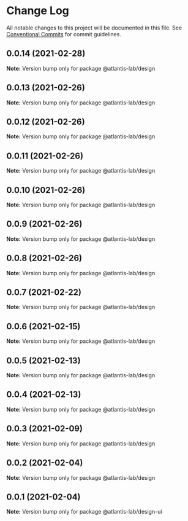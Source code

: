 # Change Log

All notable changes to this project will be documented in this file.
See [Conventional Commits](https://conventionalcommits.org) for commit guidelines.

## 0.0.14 (2021-02-28)

**Note:** Version bump only for package @atlantis-lab/design





## 0.0.13 (2021-02-26)

**Note:** Version bump only for package @atlantis-lab/design





## 0.0.12 (2021-02-26)

**Note:** Version bump only for package @atlantis-lab/design





## 0.0.11 (2021-02-26)

**Note:** Version bump only for package @atlantis-lab/design





## 0.0.10 (2021-02-26)

**Note:** Version bump only for package @atlantis-lab/design





## 0.0.9 (2021-02-26)

**Note:** Version bump only for package @atlantis-lab/design





## 0.0.8 (2021-02-26)

**Note:** Version bump only for package @atlantis-lab/design





## 0.0.7 (2021-02-22)

**Note:** Version bump only for package @atlantis-lab/design





## 0.0.6 (2021-02-15)

**Note:** Version bump only for package @atlantis-lab/design





## 0.0.5 (2021-02-13)

**Note:** Version bump only for package @atlantis-lab/design





## 0.0.4 (2021-02-13)

**Note:** Version bump only for package @atlantis-lab/design





## 0.0.3 (2021-02-09)

**Note:** Version bump only for package @atlantis-lab/design





## 0.0.2 (2021-02-04)

**Note:** Version bump only for package @atlantis-lab/design





## 0.0.1 (2021-02-04)

**Note:** Version bump only for package @atlantis-lab/design-ui
